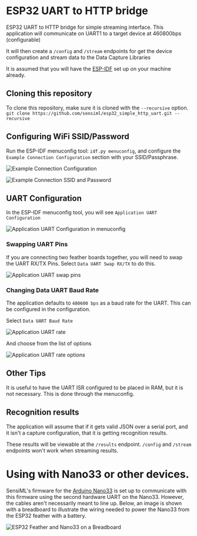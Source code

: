 # ESP32 UART to HTTP bridge

ESP32 UART to HTTP bridge for simple streaming interface. This application will communicate on UART1 to a target device at 460800bps (configurable)

It will then create a `/config` and `/stream` endpoints for get the device configuration and stream data to the Data Capture Libraries

It is assumed that you will have the [ESP-IDF](https://github.com/espressif/esp-idf) set up on your machine already.

## Cloning this repository

To clone this repository, make sure it is cloned with the `--recursive` option. `git clone https://github.com/sensiml/esp32_simple_http_uart.git --recursive`

## Configuring WiFi SSID/Password

Run the ESP-IDF menuconfig tool: `idf.py menuconfig`, and configure the `Example Connection Configuration` section with your SSID/Passphrase.

![Example Connection Configuration](images/example_connection_config.png)

![Example Connection SSID and Password](images/example_connection_ssid_pw.png)

## UART Configuration

In the ESP-IDF menuconfig tool, you will see `Application UART Configuration`

![Application UART Configuration in menuconfig](images/application_uart_configuration.png)

### Swapping UART Pins

If you are connecting two feather boards together, you will need to swap the UART RX/TX Pins. Select `Data UART Swap RX/TX` to do this.

![Application UART swap pins](images/application_uart_swap.png)

### Changing Data UART Baud Rate

The application defaults to `480600 bps` as a baud rate for the UART. This can be configured in the configuration.

Select `Data UART Baud Rate`

![Application UART rate](images/application_uart_rate.png)

And choose from the list of options

![Application UART rate options](images/application_uart_rate_options.png)

## Other Tips

It is useful to have the UART ISR configured to be placed in RAM, but it is not necessary. This is done through the menuconfig.

## Recognition results

The application will assume that if it gets valid JSON over a serial port, and it isn't a capture configuration, that it is getting recognition results.

These results will be viewable at the `/results` endpoint. `/config` and `/stream` endpoints won't work when streaming results.

# Using with Nano33 or other devices.

SensiML's firmware for the [Arduino Nano33](https://github.com/sensiml/nano33_data_capture) is set up to communicate with this firmware using the second hardware UART on the Nano33. However, the cables aren't necessarily meant to line up. Below, an image is shown with a breadboard to illustrate the wiring needed to power the Nano33 from the ESP32 feather with a battery.

![ESP32 Feather and Nano33 on a Breadboard](images/esp32_nano33_breadboard.jpg)

